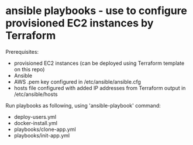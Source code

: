 # ansible playbooks - use to configure provisioned EC2 instances by Terraform

Prerequisites:
* provisioned EC2 instances (can be deployed using Terraform template on this repo)
* Ansible
* AWS .pem key configured in /etc/ansible/ansible.cfg
* hosts file configured with added IP addresses from Terraform output in /etc/ansible/hosts
     
Run playbooks as following, using 'ansible-playbook' command: 
* deploy-users.yml
* docker-install.yml
* playbooks/clone-app.yml
* playbooks/init-app.yml
